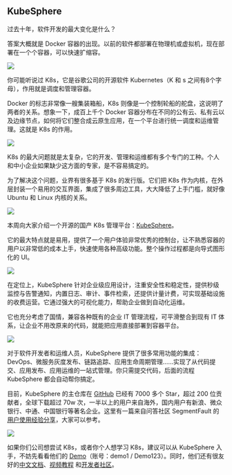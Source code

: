 ## KubeSphere

过去十年，软件开发的最大变化是什么？

答案大概就是 Docker 容器的出现。以前的软件都部署在物理机或虚拟机，现在部署在一个个容器，可以快速扩缩容。

![](https://cdn.beekka.com/blogimg/asset/202109/bg2021092101.jpg)

你可能听说过 K8s，它是谷歌公司的开源软件 Kubernetes（K 和 s 之间有8个字母），作用就是调度和管理容器。

Docker 的标志非常像一艘集装箱船，K8s 则像是一个控制轮船的舵盘，这说明了两者的关系。想象一下，成百上千个 Docker 容器分布在不同的公有云、私有云以及边缘节点，如何将它们整合成云原生应用，在一个平台进行统一调度和运维管理。这就是 K8s 的作用。

![](https://cdn.beekka.com/blogimg/asset/202109/bg2021092103.jpg)

K8s 的最大问题就是太复杂，它的开发、管理和运维都有多个专门的工种。个人和中小企业如果缺少这方面的专家，是不容易搞定的。

为了解决这个问题，业界有很多基于 K8s 的发行版。它们把 K8s 作为内核，在外层封装一个易用的交互界面，集成了很多周边工具，大大降低了上手门槛，就好像 Ubuntu 和 Linux 内核的关系。

![](https://cdn.beekka.com/blogimg/asset/202109/bg2021092104.jpg)

本周向大家介绍一个开源的国产 K8s 管理平台：[KubeSphere](https://github.com/kubesphere/kubesphere)。

它的最大特点就是易用，提供了一个用户体验非常优秀的控制台，让不熟悉容器的用户以非常低的成本上手，快速使用各种高级功能。整个操作过程都是向导式图形化的 UI。

![](https://cdn.beekka.com/blogimg/asset/202109/bg2021092312.jpg)

在定位上，KubeSphere 针对企业级应用设计，注重安全性和稳定性，提供秒级监控与告警通知，内置日志、审计、事件检索，还提供计量计费，可实现基础设施的收费运营。它通过强大的可视化能力，帮助企业做到自动化运维。

它也充分考虑了国情，兼容各种既有的企业 IT 管理流程，可平滑整合到现有 IT 体系，让企业不用改原来的代码，就能把应用直接部署到容器平台。

![](https://cdn.beekka.com/blogimg/asset/202109/bg2021092311.jpg)

对于软件开发者和运维人员，KubeSphere 提供了很多常用功能的集成：DevOps、微服务灰度发布、链路追踪、应用生命周期管理……实现了从代码提交、应用发布、应用运维的一站式管理。你只需提交代码，后面的流程 KubeSphere 都会自动帮你搞定。

目前，KubeSphere 的主仓库在 [GitHub](https://github.com/kubesphere/kubesphere) 已经有 7000 多个 Star，超过 200 位贡献者，全球下载超过 70w 次，一半以上的用户来自海外，国内用户有新浪、微众银行、中通、中国银行等著名企业。这里有一篇来自问答社区 SegmentFault 的[用户使用经验分享](https://mp.weixin.qq.com/s/NiatJMfRBvNrcvd2f0TwMg)，大家可以参考。

![](https://cdn.beekka.com/blogimg/asset/202109/bg2021092313.jpg)

如果你们公司想尝试 K8s，或者你个人想学习 K8s，建议可以从 KubeSphere 入手，不妨先看看他们的 [Demo](https://demo.kubesphere.io/login)（账号：demo1 / Demo123）。同时，他们还有很友好的[中文文档](https://kubesphere.com.cn/docs/)、[视频教程](https://www.bilibili.com/video/BV15g411F7pj) 和[开发者社区](https://kubesphere.com.cn/forum/)。
